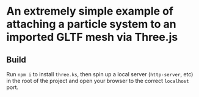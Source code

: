 # An extremely simple example of attaching a particle system to an imported GLTF mesh via Three.js

## Build
Run `npm i` to install `three.ks`, then spin up a local server (`http-server`, etc) in the root of the project and open your browser to the correct `localhost` port.
